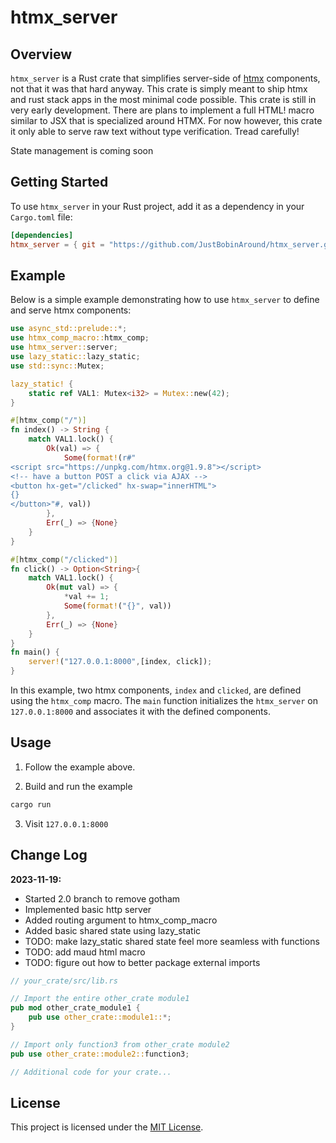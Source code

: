 # htmx_server

## Overview

`htmx_server` is a Rust crate that simplifies server-side of
[htmx](https://htmx.org/) components, not that it was that hard anyway. This crate is simply meant to 
ship htmx and rust stack apps in the most minimal code possible. This crate is still in very early development.
There are plans to implement a full HTML! macro similar to JSX that is specialized
around HTMX. For now however, this crate it only able to serve raw text without
type verification. Tread carefully!

State management is coming soon

## Getting Started

To use `htmx_server` in your Rust project, add it as a dependency in your
`Cargo.toml` file:

```toml
[dependencies]
htmx_server = { git = "https://github.com/JustBobinAround/htmx_server.git" }
```

## Example

Below is a simple example demonstrating how to use `htmx_server` to define and
serve htmx components:

```rust
use async_std::prelude::*;
use htmx_comp_macro::htmx_comp;
use htmx_server::server;
use lazy_static::lazy_static;
use std::sync::Mutex;

lazy_static! {
    static ref VAL1: Mutex<i32> = Mutex::new(42);
}

#[htmx_comp("/")]
fn index() -> String {
    match VAL1.lock() {
        Ok(val) => {
            Some(format!(r#"
<script src="https://unpkg.com/htmx.org@1.9.8"></script>
<!-- have a button POST a click via AJAX -->
<button hx-get="/clicked" hx-swap="innerHTML">
{}
</button>"#, val))
        },
        Err(_) => {None}
    }
}

#[htmx_comp("/clicked")]
fn click() -> Option<String>{
    match VAL1.lock() {
        Ok(mut val) => {
            *val += 1;
            Some(format!("{}", val))
        },
        Err(_) => {None}
    }
}
fn main() {
    server!("127.0.0.1:8000",[index, click]);
}
```

In this example, two htmx components, `index` and `clicked`, are defined using
the `htmx_comp` macro. The `main` function initializes the `htmx_server` on
`127.0.0.1:8000` and associates it with the defined components.

## Usage

1. Follow the example above.

2. Build and run the example

```bash
cargo run
```

3. Visit `127.0.0.1:8000`

## Change Log
**2023-11-19:**
- Started 2.0 branch to remove gotham
- Implemented basic http server
- Added routing argument to htmx_comp_macro
- Added basic shared state using lazy_static
- TODO: make lazy_static shared state feel more seamless with functions
- TODO: add maud html macro
- TODO: figure out how to better package external imports
```Rust
// your_crate/src/lib.rs

// Import the entire other_crate module1
pub mod other_crate_module1 {
    pub use other_crate::module1::*;
}

// Import only function3 from other_crate module2
pub use other_crate::module2::function3;

// Additional code for your crate...
```

## License

This project is licensed under the [MIT License](LICENSE).
